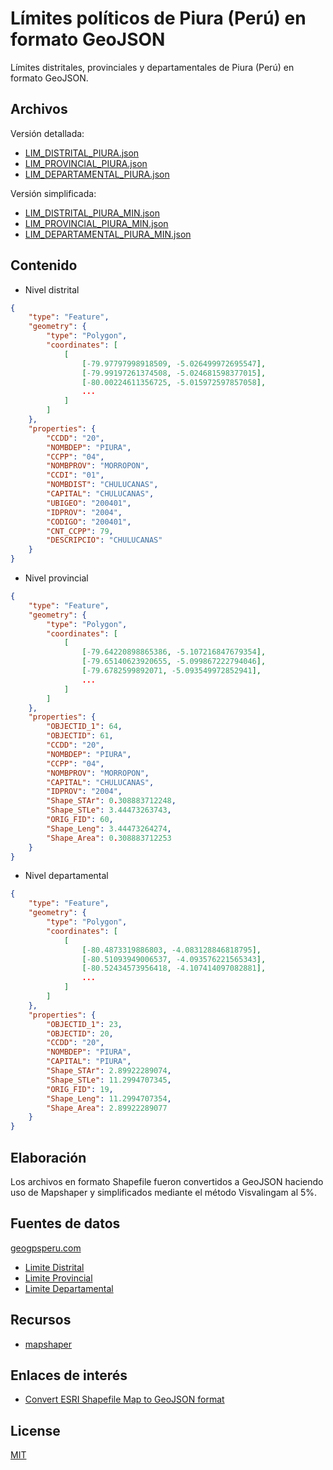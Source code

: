 # Límites políticos de Piura (Perú) en formato GeoJSON

Límites distritales, provinciales y departamentales de Piura (Perú) en formato GeoJSON.

## Archivos

Versión detallada:

* [LIM_DISTRITAL_PIURA.json](https://github.com/josedaniel-cb/limites-piura-geojson/blob/main/LIM_DISTRITAL_PIURA.json)
* [LIM_PROVINCIAL_PIURA.json](https://github.com/josedaniel-cb/limites-piura-geojson/blob/main/LIM_PROVINCIAL_PIURA.json)
* [LIM_DEPARTAMENTAL_PIURA.json](https://github.com/josedaniel-cb/limites-piura-geojson/blob/main/LIM_DEPARTAMENTAL_PIURA.json)

Versión simplificada:

* [LIM_DISTRITAL_PIURA_MIN.json](https://github.com/josedaniel-cb/limites-piura-geojson/blob/main/LIM_DISTRITAL_PIURA_MIN.json)
* [LIM_PROVINCIAL_PIURA_MIN.json](https://github.com/josedaniel-cb/limites-piura-geojson/blob/main/LIM_PROVINCIAL_PIURA_MIN.json)
* [LIM_DEPARTAMENTAL_PIURA_MIN.json](https://github.com/josedaniel-cb/limites-piura-geojson/blob/main/LIM_DEPARTAMENTAL_PIURA_MIN.json)

## Contenido

+ Nivel distrital

```json
{
    "type": "Feature", 
    "geometry": {
        "type": "Polygon", 
        "coordinates": [
            [
                [-79.97797998918509, -5.026499972695547], 
                [-79.99197261374508, -5.024681598377015], 
                [-80.00224611356725, -5.015972597857058], 
                ...
            ]
        ]
    }, 
    "properties": {
        "CCDD": "20", 
        "NOMBDEP": "PIURA", 
        "CCPP": "04", 
        "NOMBPROV": "MORROPON", 
        "CCDI": "01", 
        "NOMBDIST": "CHULUCANAS", 
        "CAPITAL": "CHULUCANAS", 
        "UBIGEO": "200401", 
        "IDPROV": "2004", 
        "CODIGO": "200401", 
        "CNT_CCPP": 79, 
        "DESCRIPCIO": "CHULUCANAS"
    }
}
```

+ Nivel provincial

```json
{
    "type": "Feature", 
    "geometry": {
        "type": "Polygon", 
        "coordinates": [
            [
                [-79.64220898865386, -5.107216847679354], 
                [-79.65140623920655, -5.099867222794046], 
                [-79.6782599892071, -5.093549972852941],
                ...
            ]
        ]
    }, 
    "properties": {
        "OBJECTID_1": 64, 
        "OBJECTID": 61, 
        "CCDD": "20", 
        "NOMBDEP": "PIURA", 
        "CCPP": "04", 
        "NOMBPROV": "MORROPON", 
        "CAPITAL": "CHULUCANAS", 
        "IDPROV": "2004", 
        "Shape_STAr": 0.308883712248, 
        "Shape_STLe": 3.44473263743, 
        "ORIG_FID": 60, 
        "Shape_Leng": 3.44473264274, 
        "Shape_Area": 0.308883712253
    }
}
```

+ Nivel departamental

```json
{
    "type": "Feature", 
    "geometry": {
        "type": "Polygon", 
        "coordinates": [
            [
                [-80.4873319886803, -4.083128846818795], 
                [-80.51093949006537, -4.093576221565343], 
                [-80.52434573956418, -4.107414097082881], 
                ...
            ]
        ]
    }, 
    "properties": {
        "OBJECTID_1": 23, 
        "OBJECTID": 20, 
        "CCDD": "20", 
        "NOMBDEP": "PIURA", 
        "CAPITAL": "PIURA", 
        "Shape_STAr": 2.89922289074, 
        "Shape_STLe": 11.2994707345, 
        "ORIG_FID": 19, 
        "Shape_Leng": 11.2994707354, 
        "Shape_Area": 2.89922289077
    }
}
```

## Elaboración
Los archivos en formato Shapefile fueron convertidos a GeoJSON haciendo uso de Mapshaper y simplificados mediante el método Visvalingam al 5%.

## Fuentes de datos

[geogpsperu.com](https://www.geogpsperu.com/)
+ [Limite Distrital](https://www.geogpsperu.com/2019/05/limite-distrital-actualizado-inei.html)
+ [Limite Provincial](https://www.geogpsperu.com/2019/08/limite-provincial-politico-shapefile.html)
+ [Limite Departamental](https://www.geogpsperu.com/2019/08/limite-departamental-politico-shapefile.html)

## Recursos
+ [mapshaper](https://mapshaper.org/)

## Enlaces de interés
+ [Convert ESRI Shapefile Map to GeoJSON format](https://www.statsilk.com/maps/convert-esri-shapefile-map-geojson-format)

## License
[MIT](https://choosealicense.com/licenses/mit/)